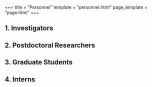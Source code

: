 +++
title = "Personnel"
template = "personnel.html"
page_template = "page.html"
+++

## 1. Investigators

## 2. Postdoctoral Researchers

## 3. Graduate Students

## 4. Interns

